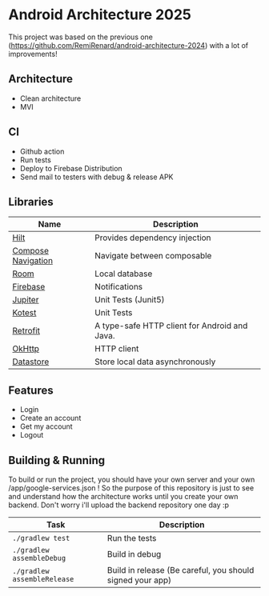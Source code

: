 # Android Architecture 2025

This project was based on the previous one (https://github.com/RemiRenard/android-architecture-2024) with a lot of improvements!

## Architecture

- Clean architecture
- MVI

## CI

- Github action
- Run tests
- Deploy to Firebase Distribution
- Send mail to testers with debug & release APK

## Libraries

| Name                                                                              | Description                                   |
|-----------------------------------------------------------------------------------|-----------------------------------------------|
| [Hilt](https://dagger.dev/hilt)                                                   | Provides dependency injection                 |
| [Compose Navigation](https://developer.android.com/develop/ui/compose/navigation) | Navigate between composable                   |
| [Room](https://developer.android.com/training/data-storage/room)                  | Local database                                |
| [Firebase](https://firebase.google.com/docs/cloud-messaging)                      | Notifications                                 |
| [Jupiter](https://station.jup.ag/docs)                                            | Unit Tests (Junit5)                           |
| [Kotest](https://kotest.io)                                                       | Unit Tests                                    |
| [Retrofit](https://github.com/square/retrofit)                                    | A type-safe HTTP client for Android and Java. |
| [OkHttp](https://square.github.io/okhttp)                                         | HTTP client                                   |
| [Datastore](https://developer.android.com/jetpack/androidx/releases/datastore)    | Store local data asynchronously               |

## Features

- Login
- Create an account
- Get my account
- Logout

## Building & Running

To build or run the project, you should have your own server and your own /app/google-services.json !
So the purpose of this repository is just to see and understand how the architecture works until you create your own backend.
Don't worry i'll upload the backend repository one day :p 

| Task                          | Description                                               |
|-------------------------------|-----------------------------------------------------------|
| `./gradlew test`              | Run the tests                                             |
| `./gradlew assembleDebug`     | Build in debug                                            |
| `./gradlew assembleRelease`   | Build in release (Be careful, you should signed your app) |                       |=

